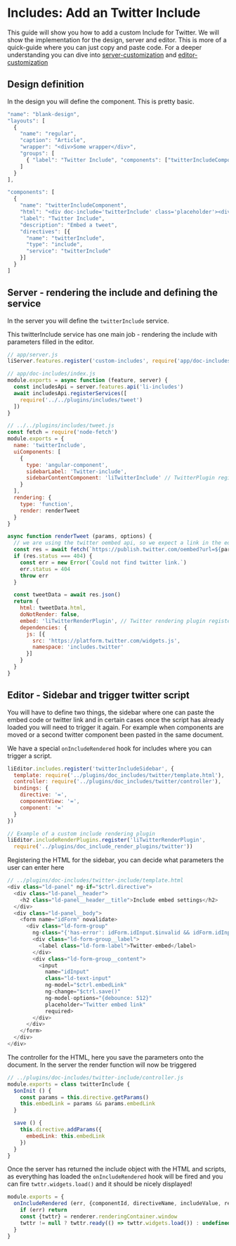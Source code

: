 # Includes: Add an Twitter Include

This guide will show you how to add a custom Include for Twitter. We will show the implementation for the design, server and editor. This is more of a quick-guide where you can just copy and paste code. For a deeper understanding you can dive into [server-customization](../reference-documentation/includes/server_customization.md) and [editor-customization](../reference-documentation/includes/editor_customization.md)

## Design definition

In the design you will define the component. This is pretty basic.

```javascript
"name": "blank-design",
"layouts": [
  {
    "name": "regular",
    "caption": "Article",
    "wrapper": "<div>Some wrapper</div>",
    "groups": [
      { "label": "Twitter Include", "components": ["twitterIncludeComponent"] }
    ]
  }
],

"components": [
  {
    "name": "twitterIncludeComponent",
    "html": "<div doc-include='twitterInclude' class='placeholder'><div className='example-inline-placeholder-styles' style='min-height: 100px;outline: 1px dashed rgba(0, 0, 0, 0.2);position: relative;'/></div>",
    "label": "Twitter Include",
    "description": "Embed a tweet",
    "directives": [{
      "name": "twitterInclude",
      "type": "include",
      "service": "twitterInclude"
    }]
  }
]
```

## Server - rendering the include and defining the service

In the server you will define the `twitterInclude` service.

This twitterInclude service has one main job - rendering the include with parameters filled in the editor.

```javascript
// app/server.js
liServer.features.register('custom-includes', require('app/doc-includes'))

// app/doc-includes/index.js
module.exports = async function (feature, server) {
  const includesApi = server.features.api('li-includes')
  await includesApi.registerServices([
    require('../../plugins/includes/tweet')
  ])
}

// ../../plugins/includes/tweet.js
const fetch = require('node-fetch')
module.exports = {
  name: 'twitterInclude',
  uiComponents: [
    {
      type: 'angular-component',
      sidebarLabel: 'Twitter-include',
      sidebarContentComponent: 'liTwitterInclude' // TwitterPlugin registered in the editor.
    }
  ],
  rendering: {
    type: 'function',
    render: renderTweet
  }
}

async function renderTweet (params, options) {
  // we are using the twitter oembed api, so we expect a link in the editor
  const res = await fetch(`https://publish.twitter.com/oembed?url=${params.embedLink};omit_script=true`, {method: 'GET'})
  if (res.status === 404) {
    const err = new Error(`Could not find twitter link.`)
    err.status = 404
    throw err
  }

  const tweetData = await res.json()
  return {
    html: tweetData.html,
    doNotRender: false,
    embed: 'liTwitterRenderPlugin', // Twitter rendering plugin registered in the editor.
    dependencies: {
      js: [{
        src: 'https://platform.twitter.com/widgets.js',
        namespace: 'includes.twitter'
      }]
    }
  }
}
```

## Editor - Sidebar and trigger twitter script

You will have to define two things, the sidebar where one can paste the embed code or twitter link and in certain cases once the script has already loaded you will need to trigger it again. For example when components are moved or a second twitter component been pasted in the same document.

We have a special `onIncludeRendered` hook for includes where you can trigger a script.

```javascript
liEditor.includes.register('twitterIncludeSidebar', {
  template: require('../plugins/doc_includes/twitter/template.html'),
  controller: require('../plugins/doc_includes/twitter/controller'),
  bindings: {
    directive: '=',
    componentView: '=',
    component: '='
  }
})

// Example of a custom include rendering plugin
liEditor.includeRenderPlugins.register('liTwitterRenderPlugin',
  require('../plugins/doc_include_render_plugins/twitter'))
```

Registering the HTML for the sidebar, you can decide what parameters the user can enter here

```javascript
// ../plugins/doc-includes/twitter-include/template.html
<div class="ld-panel" ng-if="$ctrl.directive">
  <div class="ld-panel__header">
    <h2 class="ld-panel__header__title">Include embed settings</h2>
  </div>
  <div class="ld-panel__body">
    <form name="idForm" novalidate>
      <div class="ld-form-group"
        ng-class="{'has-error': idForm.idInput.$invalid && idForm.idInput.$touched}">
        <div class="ld-form-group__label">
          <label class="ld-form-label">Twitter-embed</label>
        </div>
        <div class="ld-form-group__content">
          <input
            name="idInput"
            class="ld-text-input"
            ng-model="$ctrl.embedLink"
            ng-change="$ctrl.save()"
            ng-model-options="{debounce: 512}"
            placeholder="Twitter embed link"
            required>
        </div>
      </div>
    </form>
  </div>
</div>
```

The controller for the HTML, here you save the parameters onto the document. In the server the render function will now be triggered

```javascript
// ../plugins/doc-includes/twitter-include/controller.js
module.exports = class twitterInclude {
  $onInit () {
    const params = this.directive.getParams()
    this.embedLink = params && params.embedLink
  }

  save () {
    this.directive.addParams({
      embedLink: this.embedLink
    })
  }
}
```

Once the server has returned the include object with the HTML and scripts, as everything has loaded the `onIncludeRendered` hook will be fired and you can fire `twttr.widgets.load()` and it should be nicely displayed!

```javascript
module.exports = {
  onIncludeRendered (err, {componentId, directiveName, includeValue, renderer}) {
    if (err) return
    const {twttr} = renderer.renderingContainer.window
    twttr != null ? twttr.ready(() => twttr.widgets.load()) : undefined
  }
}
```

